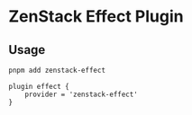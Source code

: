 # ZenStack Effect Plugin

## Usage

```bash
pnpm add zenstack-effect
```

```zmodel
plugin effect {
    provider = 'zenstack-effect'
}
```
